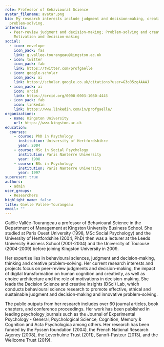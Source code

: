 ```yaml
---
role: Professor of Behavioural Science
avatar_filename: avatar.png
bio: My research interests include judgment and decision-making, creative
  problem-solving.
interests:
  - Peer-review judgment and decision-making; Problem-solving and creativity;
    Motivation and decision-making
social:
  - icon: envelope
    icon_pack: fas
    link: g.vallee-tourangeau@kingston.ac.uk
  - icon: twitter
    icon_pack: fab
    link: https://twitter.com/profgaelle
  - icon: google-scholar
    icon_pack: ai
    link: https://scholar.google.co.uk/citations?user=G3o05zgAAAAJ
  - icon_pack: ai
    icon: orcid
    link: https://orcid.org/0000-0003-1080-4443
  - icon_pack: fab
    icon: linkedin
    link: https://www.linkedin.com/in/profgaelle/
organizations:
  - name: Kingston University
    url: https://www.kingston.ac.uk
education:
  courses:
    - course: PhD in Psychology
      institution: University of Hertfordshihre
      year: 2004
    - course: MSc in Social Psychology
      institution: Paris Nanterre University
      year: 1998
    - course: BSc in Psychology
      institution: Paris Nanterre University
      year: 1997
superuser: true
authors:
  - admin
user_groups:
  - Researchers
highlight_name: false
title: Gaëlle Vallée-Tourangeau
email: ""
---
```

Gaëlle Vallée-Tourangeau a professor of Behavioural Science in the Department of Management at Kingston University Business School. She studied at Paris Ouest University (1998, MSc Social Psychology) and the University of Hertfordshire (2004, PhD) then was a lecturer at the Leeds University Business School (2001-2004) and the University of Toulouse (2004-2009) before joining Kingston University in 2009.

Her expertise lies in behavioural sciences, judgment and decision-making, thinking and creative problem-solving. Her current research interests and projects focus on peer-review judgments and decision-making, the impact of digital transformation on human cognition and creativity, as well as choice architecture and the role of motivations in decision-making. She leads the Decision Science and creative insights (DSci) Lab, which conducts behavioural science research to promote effective, ethical and sustainable judgment and decision-making and innovative problem-solving.

The public outputs from her research includes over 60 journal articles, book chapters, and conference proceedings. Her work has been published in leading psychology journals such as the Journal of Experimental Psychology - General, Psychological Science, Cognition, Memory & Cognition and Acta Psychologica among others. Her research has been funded by the Fyssen foundation (2004), the French National Research Agency (2008), the Leverhulme Trust (2011), Sanofi-Pasteur (2013), and the Wellcome Trust (2019).